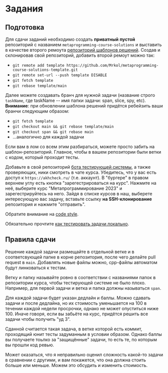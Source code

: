 Задания
========

## Подготовка

Для сдачи заданий необходимо создать **приватный** **пустой** репозиторий с названием `metaprogramming-course-solutions` и выставить в качестве второго ремоута [репозиторий шаблонов решений](https://github.com/Mrkol/metaprogramming-course-solutions-template). Создав и склонировав свой репозиторий, добавить второй ремоут можно так:

* `git remote add template https://github.com/Mrkol/metaprogramming-course-solutions-template.git`
* `git remote set-url --push template DISABLE`
* `git fetch template`
* `git rebase template/main`

Далее можете создавать бранч для нужной задачи (название строго `taskName`, где taskName -- имя папки задачи: span, slice, spy, etc). **Внимание**: при обновлении шаблона решений придётся ребейзить ваши бранчи следующим образом:

* `git fetch template`
* `git checkout main && git rebase template/main`
* `git checkout span && git rebase main`
* ...аналогично для каждой задачи

Если вам в лом со всем этим разбираться, можете просто забить на шаблон-репозиторий. Главное, чтобы в вашем репозитории были ветки с кодом, который проходит тесты.

Добавьте в свой репозиторий [бота тестирующей системы](https://github.com/techprogchecker), а также проверяющих, ники смотреть в чате курса. Убедитесь, что у вас есть доступ к `https://akhcheck.ru/` (т.е. аккаунт). В "бургере" в правом верхнем углу есть кнопка "зарегестрироваться на курс". Нажмите на неё, выберите курс "Метапрограммирование 2023" и зарегестрируйтесь на него. Зайдя в списке курсов в наш, выберете интересующую вас задачу, вставьте ссылку **на SSH-клонирование** репозитория и нажмите "отправить".

Обратите внимание на [code style](/codestyle.md).

Обязательно прочтите [как тестировать задачи локально](/tasks/testing.md).

## Правила сдачи

Решение каждой задачи размещайте в отдельной ветке и в соответсвующей папке в корне репозитория, после чего делайте pull request в `main`. Добавлять новые файлы можно, cpp-файлы автоматом будут линковаться к тестам.

Ветку и папку называйте ровно в соответствии с названиями папок в репозитории курса, чтобы тестирующей системе не было плохо.
Например, для первой задачи и ветка и папка должны называться `span`.

Для каждой задачи будет указан дедлайн и баллы.
Можно сдавать задачи и после дедлайна, но их стоимость уменьшается на 100 в течении каждой недели просрочки, однако не может опуститься ниже 100.
Иначе говоря, если вы забьёте на курс, придётся решить все задачи чтобы получить "уд 3".

Сданной считается такая задача, в ветке которой есть коммит, проходящий юнит тесты задуманным в условии образом. Однако баллы вы получаете тоьлко за "защищённые" задачи, то есть те, по которым вы прошли код ревью.

Может оказаться, что я неправильно оценил сложность какой-то задачи в сравнении с другими, и вам покажется, что она должна стоить больше или меньше. Можем это обсудить и изменить стоимость.
